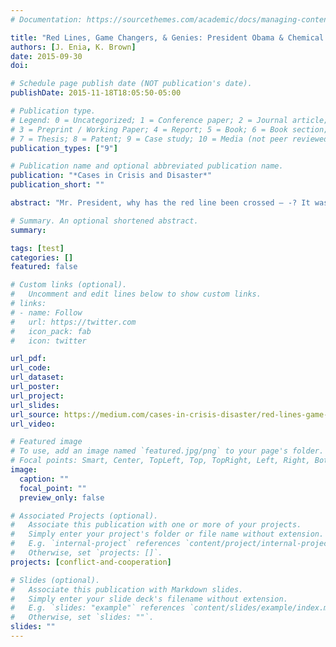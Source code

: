 ```yaml
---
# Documentation: https://sourcethemes.com/academic/docs/managing-content/

title: "Red Lines, Game Changers, & Genies: President Obama & Chemical Weapons in Syria"
authors: [J. Enia, K. Brown]
date: 2015-09-30
doi: 

# Schedule page publish date (NOT publication's date).
publishDate: 2015-11-18T18:05:50-05:00

# Publication type.
# Legend: 0 = Uncategorized; 1 = Conference paper; 2 = Journal article;
# 3 = Preprint / Working Paper; 4 = Report; 5 = Book; 6 = Book section;
# 7 = Thesis; 8 = Patent; 9 = Case study; 10 = Media (not peer reviewed)
publication_types: ["9"]

# Publication name and optional abbreviated publication name.
publication: "*Cases in Crisis and Disaster*"
publication_short: ""

abstract: "Mr. President, why has the red line been crossed — -? It was April 26, 2013, and U.S. President Barack Obama was sitting next to the King of Jordan, holding the customary photo op and press conference, prior to their more formal meeting. The reporter’s question was the same one that happened to be on every other reporter’s mind. President Obama sensed this, cutting the reporter off and asking, “You guys all have the same question?"

# Summary. An optional shortened abstract.
summary: 

tags: [test]
categories: []
featured: false

# Custom links (optional).
#   Uncomment and edit lines below to show custom links.
# links:
# - name: Follow
#   url: https://twitter.com
#   icon_pack: fab
#   icon: twitter

url_pdf:
url_code:
url_dataset:
url_poster:
url_project:
url_slides:
url_source: https://medium.com/cases-in-crisis-disaster/red-lines-game-changers-genies-5fe7169fa78e
url_video:

# Featured image
# To use, add an image named `featured.jpg/png` to your page's folder. 
# Focal points: Smart, Center, TopLeft, Top, TopRight, Left, Right, BottomLeft, Bottom, BottomRight.
image:
  caption: ""
  focal_point: ""
  preview_only: false

# Associated Projects (optional).
#   Associate this publication with one or more of your projects.
#   Simply enter your project's folder or file name without extension.
#   E.g. `internal-project` references `content/project/internal-project/index.md`.
#   Otherwise, set `projects: []`.
projects: [conflict-and-cooperation]

# Slides (optional).
#   Associate this publication with Markdown slides.
#   Simply enter your slide deck's filename without extension.
#   E.g. `slides: "example"` references `content/slides/example/index.md`.
#   Otherwise, set `slides: ""`.
slides: ""
---
```

